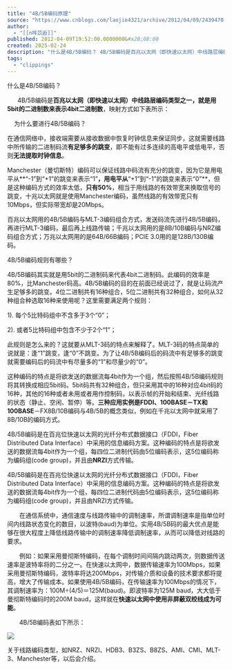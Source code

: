 ```yaml
---
title: "4B/5B编码原理"
source: "https://www.cnblogs.com/laojie4321/archive/2012/04/09/2439470.html"
author:
  - "[[n哖苡逅]]"
published: 2012-04-09T19:52:00.0000000&#x2B;08:00
created: 2025-02-24
description: "什么是4B/5B编码？ 4B/5B编码是百兆以太网（即快速以太网）中线路层编码类型之一，就是用5bit的二进制数来表示4bit二进制数，映射方式如下表所示：为什么要进行4B/5B编码？在通信网络中，接收端需要从接收数据中恢复时钟信息来保证同步，这就需要线路中所传输的二进制码流有足够多的跳变，即不能有"
tags:
  - "clippings"
---
```

什么是4B/5B编码？

      4B/5B编码是**百兆以太网（即快速以太网）**中线路层编码类型之一，就是用**5bit的二进制数来表示4bit二进制数**，映射方式如下表所示：

    为什么要进行4B/5B编码？

在通信网络中，接收端需要从接收数据中恢复时钟信息来保证同步，这就需要线路中所传输的二进制码流**有足够多的跳变**，即不能有过多连续的高电平或低电平，否则**无法提取时钟信息**。

Manchester（曼切斯特）编码可以保证线路中码流有充分的跳变，因为它是用电平从**“\-1”到“+1”的跳变来表示“1”**，用电平从**“+1”到“\-1”的跳变来表示“0”**，但是这种编码方式的效率太低，**只有50%**，相当于用线路的有效带宽来换取信号的跳变，十兆以太网就是使用Manchester编码，虽然线路的有效带宽只有10Mbps，但实际带宽却是20Mbps。

百兆以太网用的4B/5B编码与MLT-3编码组合方式，发送码流先进行4B/5B编码，再进行MLT-3编码，最后再上线路传输；千兆以太网用的是8B/10B编码与NRZ编码组合方式；万兆以太网用的是64B/66B编码；PCIE 3.0用的是128B/130B编码。

4B/5B编码规则有哪些？

4B/5B编码其实就是用5bit的二进制码来代表4bit二进制码。此编码的效率是80%，比Manchester码高。4B/5B编码的目的在前面已经说过了，就是让码流产生足够多的跳变。4位二进制共有16种组合，5位二进制共有32种组合，如何从32种组合种选取16种来使用呢？这里需要满足两个规则：

1). 每个5比特码组中不含多于3个“0”；

2). 或者5比特码组中包含不少于2个“1”；

此规则是怎么来的？这就要从MLT\-3码的特点来解释了。MLT\-3码的特点简单的说就是：逢“1”跳变，逢“0”不跳变。为了让4B/5B编码后的码流中有足够多的跳变就需要编码后的码流中有尽量多的“1”和尽量少的“0”。

这种编码的特点是将欲发送的数据流每4bit作为一个组，然后按照4B/5B编码规则将其转换成相应5bit码。5bit码共有32种组合，但只采用其中的16种对应4bit码的16种，其他的16种或者未用或者用作控制码，以表示帧的开始和结束、光纤线路的状态（静止、空闲、暂停）等。**三种应用实例是FDDI、100BASE－TX和100BASE**－FX8B/10B编码与4B/5B的概念类似，例如在千兆以太网中就采用了8B/10B的编码方式。 

4B/5B编码是在百兆位快速以太网的光纤分布式数据接口（FDDI，Fiber Distributed Data Interface）中采用的信息编码方案。这种编码的特点是将欲发送的数据流每4bit作为一个组，每四位二进制代码由5位编码表示，这5位编码称为编码组(code group)，并且由**NRZI**方式传输。

4B/5B编码是在百兆位快速以太网的光纤分布式数据接口（FDDI，Fiber Distributed Data Interface）中采用的信息编码方案。这种编码的特点是将欲发送的数据流每4bit作为一个组，每四位二进制代码由5位编码表示，这5位编码称为编码组(code group)，并且由NRZI方式传输。

　　在通信系统中，通信速度与线路传输中的调制速率，所谓调制速率是指单位时间内线路状态变化的数目，以波特(baud)为单位。实用4B/5B码的最大优点是能够在很大程度上降低线路传输中的调制速率降低调制速率，从而可以降低对线路的要求。

　　例如：如果采用曼彻斯特编码，在每个调制时间间隔内跳动两次，则数据传送速率是波特率将的二分之一。在快速以太网中，数据传输速率为100Mbps，如果采用曼彻斯特编码，波特率将达200Mbps，对传输介质和设备的技术要求都将提高，增大了传输成本。如果使用4B/5B编码，在传输速率为100Mbps的情况下，其调制速率为：100M÷(4/5)＝125M(baud)。即波特率为125M baud，大大低于曼彻斯特编码时的200M baud，这样就在**快速以太网中使用非屏蔽双绞线成为可能**。

　　4B/5B编码表如下所示：

![](http://xxglx.jxcfs.com/net/zyk/htmlfiles/images/gr0105004.gif)

关于线路编码类型，如NRZ、NRZI、HDB3、B3ZS、B8ZS、AMI、CMI、MLT-3、Manchester等，以后会介绍。